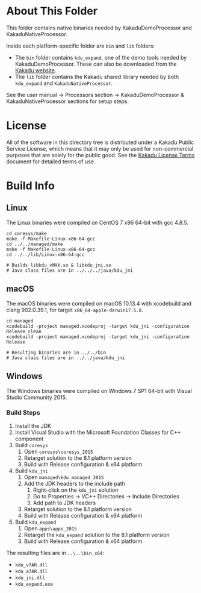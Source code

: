 # About This Folder

This folder contains native binaries needed by KakaduDemoProcessor and
KakaduNativeProcessor.

Inside each platform-specific folder are `bin` and `lib` folders:

* The `bin` folder contains `kdu_expand`, one of the demo tools needed by
  KakaduDemoProcessor. These can also be downloaded from the
  [Kakadu website](http://kakadusoftware.com/downloads/).
* The `lib` folder contains the Kakadu shared library needed by both
  `kdu_expand` and `KakaduNativeProcessor`.

See the user manual -> Processors section -> KakaduDemoProcessor &
KakaduNativeProcessor sections for setup steps.

# License

All of the software in this directory tree is distributed under a Kakadu Public
Service License, which means that it may only be used for non-commercial
purposes that are solely for the public good. See the
[Kakadu License Terms](http://kakadusoftware.com/wp-content/uploads/2014/06/Kakadu-Licence-Terms-Feb-2018.pdf)
document for detailed terms of use.

# Build Info

## Linux

The Linux binaries were compiled on CentOS 7 x86 64-bit with gcc 4.8.5.

```
cd coresys/make
make -f Makefile-Linux-x86-64-gcc
cd ../../managed/make
make -f Makefile-Linux-x86-64-gcc
cd ../../lib/Linux-x86-64-gcc

# Builds libkdu_vNXX.so & libkdu_jni.so
# Java class files are in ../../../java/kdu_jni
```

## macOS

The macOS binaries were compiled on macOS 10.13.4 with xcodebuild and
clang 902.0.39.1, for target `x86_64-apple-darwin17.5.0`.

```
cd managed
xcodebuild -project managed.xcodeproj -target kdu_jni -configuration Release clean
xcodebuild -project managed.xcodeproj -target kdu_jni -configuration Release

# Resulting binaries are in ../../bin
# Java class files are in ../../java/kdu_jni
```

## Windows

The Windows binaries were compiled on Windows 7 SP1 64-bit with Visual
Studio Community 2015.

### Build Steps

1. Install the JDK
2. Install Visual Studio with the Microsoft Foundation Classes for C++
   component
3. Build `coresys`
    1. Open `coresys\coresys_2015`
    2. Retarget solution to the 8.1 platform version
    3. Build with Release configuration & x64 platform
4. Build `kdu_jni`
    1. Open `managed\kdu_managed_2015`
    2. Add the JDK headers to the include path
        1. Right-click on the `kdu_jni` solution
        2. Go to Properties -> VC++ Directories -> Include Directories
        3. Add path to JDK headers
    3. Retarget solution to the 8.1 platform version
    4. Build with Release configuration & x64 platform
5. Build `kdu_expand`
    1. Open `apps\apps_2015`
    2. Retarget the `kdu_expand` solution to the 8.1 platform version
    3. Build with Release configuration & x64 platform    

The resulting files are in `..\..\bin_x64`:
  * `kdu_v7AR.dll`
  * `kdu_a7AR.dll`
  * `kdu_jni.dll`
  * `kdu_expand.exe`
